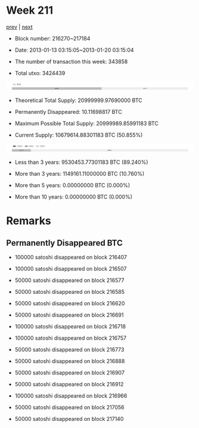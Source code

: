 # Week 211

[prev](week0210.md) | [next](week0212.md)

- Block number: 216270~217184

- Date: 2013-01-13 03:15:05~2013-01-20 03:15:04

- The number of transaction this week: 343858

- Total utxo: 3424439

![](../images/mined_week0211.png)

- Theoretical Total Supply: 20999999.97690000 BTC

- Permanently Disappeared: 10.11698817 BTC

- Maximum Possible Total Supply: 20999989.85991183 BTC

- Current Supply: 10679614.88301183 BTC (50.855%)

![](../images/year_week0211.png)


- Less than 3 years: 9530453.77301183 BTC (89.240%)

- More than 3 years: 1149161.11000000 BTC (10.760%)

- More than 5 years: 0.00000000 BTC (0.000%)

- More than 10 years: 0.00000000 BTC (0.000%)

# Remarks

## Permanently Disappeared BTC

- 100000 satoshi disappeared on block 216407

- 100000 satoshi disappeared on block 216507

- 50000 satoshi disappeared on block 216577

- 50000 satoshi disappeared on block 216585

- 50000 satoshi disappeared on block 216620

- 50000 satoshi disappeared on block 216691

- 100000 satoshi disappeared on block 216718

- 100000 satoshi disappeared on block 216757

- 50000 satoshi disappeared on block 216773

- 50000 satoshi disappeared on block 216888

- 50000 satoshi disappeared on block 216907

- 50000 satoshi disappeared on block 216912

- 100000 satoshi disappeared on block 216966

- 50000 satoshi disappeared on block 217056

- 50000 satoshi disappeared on block 217140

